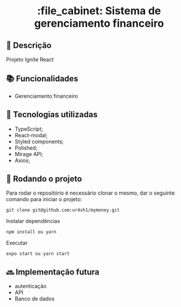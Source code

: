 <h1 align="center">:file_cabinet: Sistema de gerenciamento financeiro</h1>

## :memo: Descrição
Projeto Ignite React

## :books: Funcionalidades
* Gerenciamento financeiro

## :wrench: Tecnologias utilizadas
* TypeScript;
* React-modal;
* Styled components;
* Polished;
* Mirage API;
* Axios;

## :rocket: Rodando o projeto
Para rodar o repositório é necessário clonar o mesmo, dar o seguinte comando para iniciar o projeto:
```
git clone git@github.com:ur4sh1/mymoney.git
```
Instalar dependências
```
npm install ou yarn
```
Executar
```
expo start ou yarn start
```

## :soon: Implementação futura
<ul>
  <li>autenticação</li>
  <li>API</li>
  <li>Banco de dados</li>
</ul>
